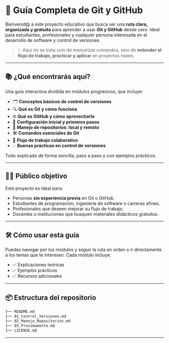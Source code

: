 # 🚀 Guía Completa de Git y GitHub

Bienvenid@ a este proyecto educativo que busca ser una **ruta clara, organizada y gratuita** para aprender a usar **Git y GitHub** desde cero.
Ideal para estudiantes, profesionales y cualquier persona interesada en el desarrollo de software y control de versiones.

> ✨ Aquí no se trata solo de memorizar comandos, sino de **entender el flujo de trabajo, practicar y aplicar** en proyectos reales.

---

## 📚 ¿Qué encontrarás aquí?

Una guía interactiva dividida en módulos progresivos, que incluye:

* 🗂️ **Conceptos básicos de control de versiones**
* 🔍 **Qué es Git y cómo funciona**
* 🌐 **Qué es GitHub y cómo aprovecharlo**
* 🚀 **Configuración inicial y primeros pasos**
* 🔄 **Manejo de repositorios: local y remoto**
* 🛠️ **Comandos esenciales de Git**
* 👥 **Flujo de trabajo colaborativo**
* 💡 **Buenas prácticas en control de versiones**

Todo explicado de forma sencilla, paso a paso y con ejemplos prácticos.

---

## 👩‍💻 Público objetivo

Este proyecto es ideal para:

* Personas **sin experiencia previa** en Git o GitHub.
* Estudiantes de programación, ingeniería de software o carreras afines.
* Profesionales que deseen mejorar su flujo de trabajo.
* Docentes o instituciones que busquen materiales didácticos gratuitos.

---

## 🛠️ Cómo usar esta guía

Puedes navegar por los módulos y seguir la ruta en orden o ir directamente a los temas que te interesen.
Cada módulo incluye:

* ✅ Explicaciones teóricas
* ✅ Ejemplos prácticos
* ✅ Recursos adicionales

---

## 📦 Estructura del repositorio

```bash
├── README.md
├── 01_Control_Versiones.md
├── 02_Manejo_Repositorios.md
├── 03_Proximamente.md
├── LICENSE.md
```

---